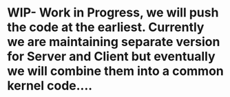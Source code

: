 #  WIP- Work in Progress, we will push the code at the earliest. Currently we are maintaining separate version for Server and Client but eventually we will combine them into a common kernel code....

